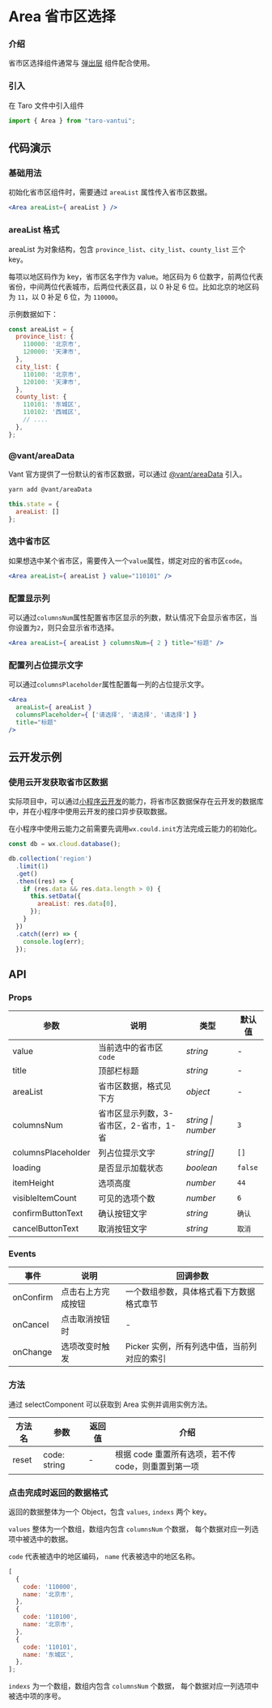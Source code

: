 # Area 省市区选择

### 介绍

省市区选择组件通常与 [弹出层](#/popup) 组件配合使用。

### 引入

在 Taro 文件中引入组件

```javascript
import { Area } from "taro-vantui"; 
```

## 代码演示

### 基础用法

初始化省市区组件时，需要通过 `areaList` 属性传入省市区数据。

```jsx
<Area areaList={ areaList } /> 
```

### areaList 格式

areaList 为对象结构，包含 `province_list`、`city_list`、`county_list` 三个 key。

每项以地区码作为 key，省市区名字作为 value。地区码为 6 位数字，前两位代表省份，中间两位代表城市，后两位代表区县，以 0 补足 6 位。比如北京的地区码为 `11`，以 0 补足 6 位，为 `110000`。

示例数据如下：

```js
const areaList = {
  province_list: {
    110000: '北京市',
    120000: '天津市',
  },
  city_list: {
    110100: '北京市',
    120100: '天津市',
  },
  county_list: {
    110101: '东城区',
    110102: '西城区',
    // ....
  },
};
```

### @vant/areaData

Vant 官方提供了一份默认的省市区数据，可以通过 [@vant/areaData](https://github.com/youzan/vant/tree/dev/packages/vantAreaData) 引入。

```bash
yarn add @vant/areaData
```

```javascript
this.state = {
  areaList: []
}; 
```

### 选中省市区

如果想选中某个省市区，需要传入一个`value`属性，绑定对应的省市区`code`。

```jsx
<Area areaList={ areaList } value="110101" /> 
```

### 配置显示列

可以通过`columnsNum`属性配置省市区显示的列数，默认情况下会显示省市区，当你设置为`2`，则只会显示省市选择。

```jsx
<Area areaList={ areaList } columnsNum={ 2 } title="标题" /> 
```

### 配置列占位提示文字

可以通过`columnsPlaceholder`属性配置每一列的占位提示文字。

```jsx
<Area
  areaList={ areaList }
  columnsPlaceholder={ ['请选择', '请选择', '请选择'] }
  title="标题"
/> 
```

## 云开发示例

### 使用云开发获取省市区数据

实际项目中，可以通过[小程序云开发](https://developers.weixin.qq.com/miniprogram/dev/wxcloud/basis/gettingStarted.html)的能力，将省市区数据保存在云开发的数据库中，并在小程序中使用云开发的接口异步获取数据。

在小程序中使用云能力之前需要先调用`wx.could.init`方法完成云能力的初始化。

```js
const db = wx.cloud.database();

db.collection('region')
  .limit(1)
  .get()
  .then((res) => {
    if (res.data && res.data.length > 0) {
      this.setData({
        areaList: res.data[0],
      });
    }
  })
  .catch((err) => {
    console.log(err);
  });
```

## API

### Props

| 参数 | 说明 | 类型 | 默认值 |
| --- | --- | --- | --- |
| value | 当前选中的省市区`code` | _string_ | - |
| title | 顶部栏标题 | _string_ | - |
| areaList | 省市区数据，格式见下方 | _object_ | - |
| columnsNum | 省市区显示列数，3-省市区，2-省市，1-省 | _string \| number_ | `3` |
| columnsPlaceholder | 列占位提示文字 | _string[]_ | `[]` |
| loading | 是否显示加载状态 | _boolean_ | `false` |
| itemHeight | 选项高度 | _number_ | `44` |
| visibleItemCount | 可见的选项个数 | _number_ | `6` |
| confirmButtonText | 确认按钮文字 | _string_ | `确认` |
| cancelButtonText | 取消按钮文字 | _string_ | `取消` |

### Events

| 事件 | 说明 | 回调参数 |
| --- | --- | --- |
| onConfirm | 点击右上方完成按钮 | 一个数组参数，具体格式看下方数据格式章节 |
| onCancel | 点击取消按钮时 | - |
| onChange | 选项改变时触发 | Picker 实例，所有列选中值，当前列对应的索引 |

### 方法

通过 selectComponent 可以获取到 Area 实例并调用实例方法。

| 方法名 | 参数 | 返回值 | 介绍 |
| --- | --- | --- | --- |
| reset | code: string | - | 根据 code 重置所有选项，若不传 code，则重置到第一项 |

### 点击完成时返回的数据格式

返回的数据整体为一个 Object，包含 `values`, `indexs` 两个 key。

`values` 整体为一个数组，数组内包含 `columnsNum` 个数据， 每个数据对应一列选项中被选中的数据。

`code` 代表被选中的地区编码， `name` 代表被选中的地区名称。

```javascript
[
  {
    code: '110000',
    name: '北京市',
  },
  {
    code: '110100',
    name: '北京市',
  },
  {
    code: '110101',
    name: '东城区',
  },
];
```

`indexs` 为一个数组，数组内包含 `columnsNum` 个数据， 每个数据对应一列选项中被选中项的序号。
